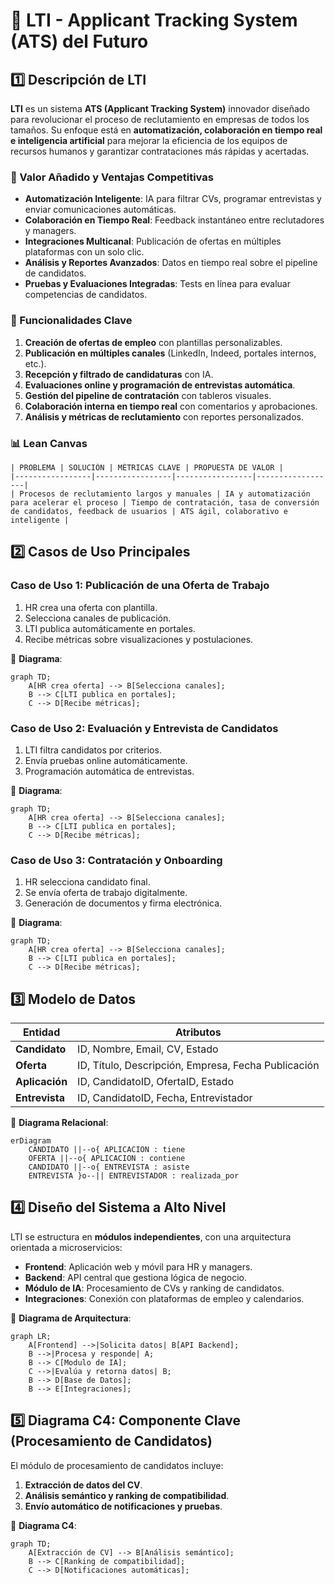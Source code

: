 # 📌 LTI - Applicant Tracking System (ATS) del Futuro

## 1️⃣ Descripción de LTI

**LTI** es un sistema **ATS (Applicant Tracking System)** innovador diseñado para revolucionar el proceso de reclutamiento en empresas de todos los tamaños. Su enfoque está en **automatización, colaboración en tiempo real e inteligencia artificial** para mejorar la eficiencia de los equipos de recursos humanos y garantizar contrataciones más rápidas y acertadas.

### 🚀 Valor Añadido y Ventajas Competitivas
- **Automatización Inteligente**: IA para filtrar CVs, programar entrevistas y enviar comunicaciones automáticas.
- **Colaboración en Tiempo Real**: Feedback instantáneo entre reclutadores y managers.
- **Integraciones Multicanal**: Publicación de ofertas en múltiples plataformas con un solo clic.
- **Análisis y Reportes Avanzados**: Datos en tiempo real sobre el pipeline de candidatos.
- **Pruebas y Evaluaciones Integradas**: Tests en línea para evaluar competencias de candidatos.

### 🔑 Funcionalidades Clave
1. **Creación de ofertas de empleo** con plantillas personalizables.
2. **Publicación en múltiples canales** (LinkedIn, Indeed, portales internos, etc.).
3. **Recepción y filtrado de candidaturas** con IA.
4. **Evaluaciones online y programación de entrevistas automática**.
5. **Gestión del pipeline de contratación** con tableros visuales.
6. **Colaboración interna en tiempo real** con comentarios y aprobaciones.
7. **Análisis y métricas de reclutamiento** con reportes personalizados.

### 📊 Lean Canvas
```
| PROBLEMA | SOLUCIÓN | MÉTRICAS CLAVE | PROPUESTA DE VALOR |
|-----------------|-----------------|-----------------|------------------|
| Procesos de reclutamiento largos y manuales | IA y automatización para acelerar el proceso | Tiempo de contratación, tasa de conversión de candidatos, feedback de usuarios | ATS ágil, colaborativo e inteligente |
```

## 2️⃣ Casos de Uso Principales

### **Caso de Uso 1: Publicación de una Oferta de Trabajo**
1. HR crea una oferta con plantilla.
2. Selecciona canales de publicación.
3. LTI publica automáticamente en portales.
4. Recibe métricas sobre visualizaciones y postulaciones.

📍 **Diagrama**:
```mermaid
graph TD;
    A[HR crea oferta] --> B[Selecciona canales];
    B --> C[LTI publica en portales];
    C --> D[Recibe métricas];
```


### **Caso de Uso 2: Evaluación y Entrevista de Candidatos**
1. LTI filtra candidatos por criterios.
2. Envía pruebas online automáticamente.
3. Programación automática de entrevistas.

📍 **Diagrama**:
```mermaid
graph TD;
    A[HR crea oferta] --> B[Selecciona canales];
    B --> C[LTI publica en portales];
    C --> D[Recibe métricas];
```


### **Caso de Uso 3: Contratación y Onboarding**
1. HR selecciona candidato final.
2. Se envía oferta de trabajo digitalmente.
3. Generación de documentos y firma electrónica.

📍 **Diagrama**:
```mermaid
graph TD;
    A[HR crea oferta] --> B[Selecciona canales];
    B --> C[LTI publica en portales];
    C --> D[Recibe métricas];
```


## 3️⃣ Modelo de Datos

| Entidad         | Atributos |
|----------------|----------------|
| **Candidato** | ID, Nombre, Email, CV, Estado |
| **Oferta** | ID, Título, Descripción, Empresa, Fecha Publicación |
| **Aplicación** | ID, CandidatoID, OfertaID, Estado |
| **Entrevista** | ID, CandidatoID, Fecha, Entrevistador |

📍 **Diagrama Relacional**:
```mermaid
erDiagram
    CANDIDATO ||--o{ APLICACION : tiene
    OFERTA ||--o{ APLICACION : contiene
    CANDIDATO ||--o{ ENTREVISTA : asiste
    ENTREVISTA }o--|| ENTREVISTADOR : realizada_por
```


## 4️⃣ Diseño del Sistema a Alto Nivel
LTI se estructura en **módulos independientes**, con una arquitectura orientada a microservicios:

- **Frontend**: Aplicación web y móvil para HR y managers.
- **Backend**: API central que gestiona lógica de negocio.
- **Módulo de IA**: Procesamiento de CVs y ranking de candidatos.
- **Integraciones**: Conexión con plataformas de empleo y calendarios.

📍 **Diagrama de Arquitectura**:
```mermaid
graph LR;
    A[Frontend] -->|Solicita datos| B[API Backend];
    B -->|Procesa y responde| A;
    B --> C[Modulo de IA];
    C -->|Evalúa y retorna datos| B;
    B --> D[Base de Datos];
    B --> E[Integraciones];
```


## 5️⃣ Diagrama C4: Componente Clave (Procesamiento de Candidatos)

El módulo de procesamiento de candidatos incluye:
1. **Extracción de datos del CV**.
2. **Análisis semántico y ranking de compatibilidad**.
3. **Envío automático de notificaciones y pruebas**.

📍 **Diagrama C4**:
```mermaid
graph TD;
    A[Extracción de CV] --> B[Análisis semántico];
    B --> C[Ranking de compatibilidad];
    C --> D[Notificaciones automáticas];
```


